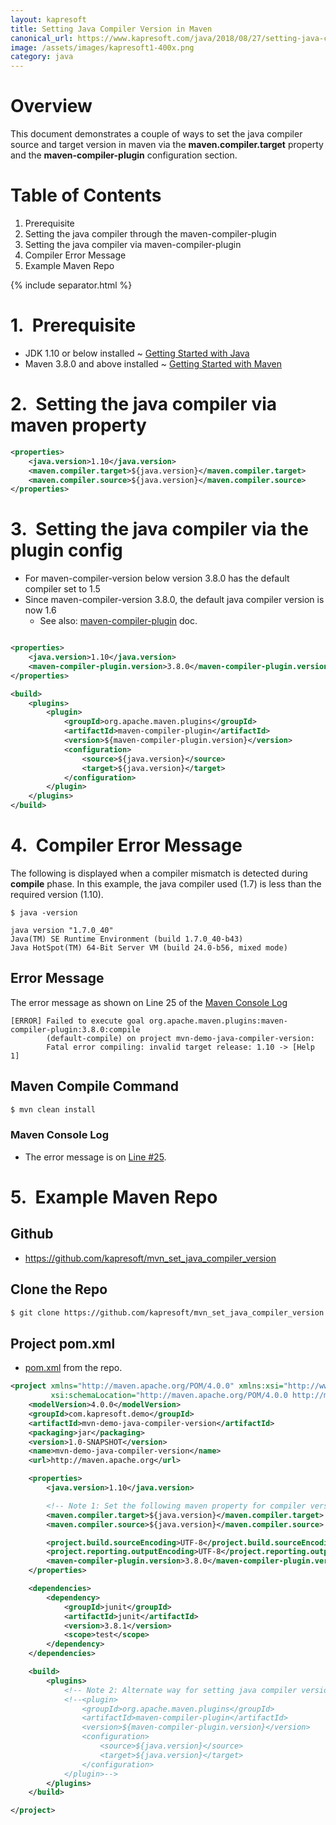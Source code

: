 ```yaml
---
layout: kapresoft
title: Setting Java Compiler Version in Maven
canonical_url: https://www.kapresoft.com/java/2018/08/27/setting-java-compiler-version-in-maven.html
image: /assets/images/kapresoft1-400x.png
category: java
---
```


# Overview

This document demonstrates a couple of ways to set the java compiler source and target version in maven via the 
**maven.compiler.target** property and the **maven-compiler-plugin** configuration section.

<!--excerpt-->

# Table of Contents

1. Prerequisite
2. Setting the java compiler through the maven-compiler-plugin
3. Setting the java compiler via maven-compiler-plugin
4. Compiler Error Message
5. Example Maven Repo

{% include separator.html %}

# 1.&nbsp;&nbsp;Prerequisite
- JDK 1.10 or below installed ~ [Getting Started with Java](/getting-started-with-java.html)
- Maven 3.8.0 and above installed ~ [Getting Started with Maven](/getting-started-with-maven.html)

# 2.&nbsp;&nbsp;Setting the java compiler via maven property

```xml
<properties>
    <java.version>1.10</java.version>
    <maven.compiler.target>${java.version}</maven.compiler.target>
    <maven.compiler.source>${java.version}</maven.compiler.source>
</properties>
```

# 3.&nbsp;&nbsp;Setting the java compiler via the plugin config

- For maven-compiler-version below version 3.8.0 has the default compiler set to 1.5
- Since maven-compiler-version 3.8.0, the default java compiler version is now 1.6
  - See also: <a target="_blank" href="https://maven.apache.org/plugins/maven-compiler-plugin/">maven-compiler-plugin</a> doc.

```xml

<properties>
    <java.version>1.10</java.version>
    <maven-compiler-plugin.version>3.8.0</maven-compiler-plugin.version>
</properties>

<build>
    <plugins>
        <plugin>
            <groupId>org.apache.maven.plugins</groupId>
            <artifactId>maven-compiler-plugin</artifactId>
            <version>${maven-compiler-plugin.version}</version>
            <configuration>
                <source>${java.version}</source>
                <target>${java.version}</target>
            </configuration>
        </plugin>
    </plugins>
</build>
```


# 4.&nbsp;&nbsp;Compiler Error Message

The following is displayed when a compiler mismatch is detected during **compile** phase.  In this example, the java compiler used (1.7) is less than
the required version (1.10).

```commandline
$ java -version

java version "1.7.0_40"
Java(TM) SE Runtime Environment (build 1.7.0_40-b43)
Java HotSpot(TM) 64-Bit Server VM (build 24.0-b56, mixed mode)
```

## Error Message

The error message as shown on Line 25 of the <a target="_blank" href="https://gist.github.com/kapresoft/71d2c6d703fadcfef3b38e8040feddd3#file-java-compiler-mismatch-log-L25">Maven Console Log</a>

```commandline
[ERROR] Failed to execute goal org.apache.maven.plugins:maven-compiler-plugin:3.8.0:compile 
        (default-compile) on project mvn-demo-java-compiler-version: 
        Fatal error compiling: invalid target release: 1.10 -> [Help 1]
```

## Maven Compile Command

```bash
$ mvn clean install
```

### Maven Console Log

- The error message is on <a target="_blank" href="https://gist.github.com/kapresoft/71d2c6d703fadcfef3b38e8040feddd3#file-java-compiler-mismatch-log-L25">Line #25</a>.

<script src="https://gist.github.com/kapresoft/71d2c6d703fadcfef3b38e8040feddd3.js#25"></script>


#  5.&nbsp;&nbsp;Example Maven Repo

## Github

- <a target="_blank" href="https://github.com/kapresoft/mvn_set_java_compiler_version">https://github.com/kapresoft/mvn_set_java_compiler_version</a>

## Clone the Repo

```bash
$ git clone https://github.com/kapresoft/mvn_set_java_compiler_version.git
```

## Project pom.xml

- <a target="_blank" href="https://github.com/kapresoft/mvn_set_java_compiler_version/blob/master/pom.xml">pom.xml</a> from the repo.

```xml
<project xmlns="http://maven.apache.org/POM/4.0.0" xmlns:xsi="http://www.w3.org/2001/XMLSchema-instance"
         xsi:schemaLocation="http://maven.apache.org/POM/4.0.0 http://maven.apache.org/maven-v4_0_0.xsd">
    <modelVersion>4.0.0</modelVersion>
    <groupId>com.kapresoft.demo</groupId>
    <artifactId>mvn-demo-java-compiler-version</artifactId>
    <packaging>jar</packaging>
    <version>1.0-SNAPSHOT</version>
    <name>mvn-demo-java-compiler-version</name>
    <url>http://maven.apache.org</url>

    <properties>
        <java.version>1.10</java.version>

        <!-- Note 1: Set the following maven property for compiler version -->
        <maven.compiler.target>${java.version}</maven.compiler.target>
        <maven.compiler.source>${java.version}</maven.compiler.source>

        <project.build.sourceEncoding>UTF-8</project.build.sourceEncoding>
        <project.reporting.outputEncoding>UTF-8</project.reporting.outputEncoding>
        <maven-compiler-plugin.version>3.8.0</maven-compiler-plugin.version>
    </properties>

    <dependencies>
        <dependency>
            <groupId>junit</groupId>
            <artifactId>junit</artifactId>
            <version>3.8.1</version>
            <scope>test</scope>
        </dependency>
    </dependencies>

    <build>
        <plugins>
            <!-- Note 2: Alternate way for setting java compiler version via the maven-compiler plugin -->
            <!--<plugin>
                <groupId>org.apache.maven.plugins</groupId>
                <artifactId>maven-compiler-plugin</artifactId>
                <version>${maven-compiler-plugin.version}</version>
                <configuration>
                    <source>${java.version}</source>
                    <target>${java.version}</target>
                </configuration>
            </plugin>-->
        </plugins>
    </build>

</project>
```